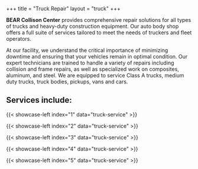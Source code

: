 +++
title = "Truck Repair"
layout = "truck"
+++


**BEAR Collison Center** provides comprehensive repair solutions for all types
of trucks and heavy-duty construction equipment. Our auto body shop offers a
full suite of services tailored to meet the needs of truckers and fleet
operators.

At our facility, we understand the critical importance of minimizing downtime
and ensuring that your vehicles remain in optimal condition. Our expert
technicians are trained to handle a variety of repairs including collision and
frame repairs, as well as specialized work on composites, aluminum, and steel.
We are equipped to service Class A trucks, medium duty trucks, truck bodies,
pickups, vans and cars.

## Services include:

{{< showcase-left index="1" data="truck-service" >}}

{{< showcase-left index="2" data="truck-service" >}}

{{< showcase-left index="3" data="truck-service" >}}

{{< showcase-left index="4" data="truck-service" >}}

{{< showcase-left index="5" data="truck-service" >}}